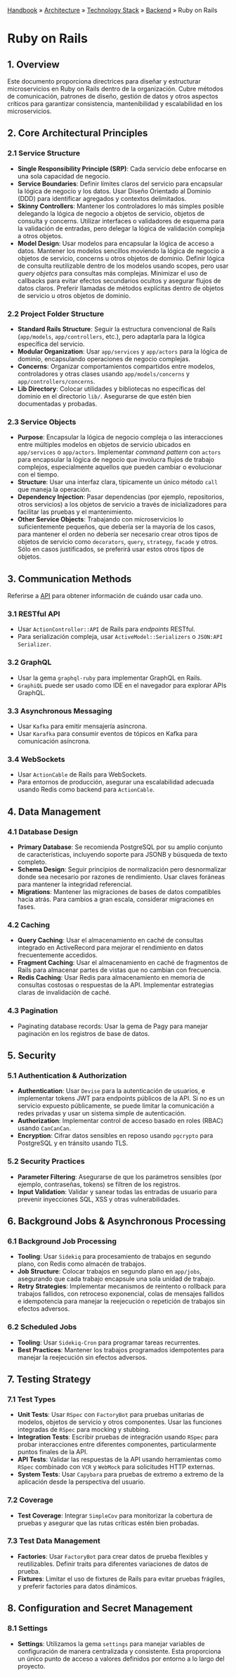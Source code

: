 [Handbook](/readme.md) » [Architecture](/architecture/readme.md) » [Technology Stack](/architecture/stack/readme.md) » [Backend](/architecture/stack/backend/readme.md) » Ruby on Rails

# Ruby on Rails

## 1. **Overview**

Este documento proporciona directrices para diseñar y estructurar microservicios en Ruby on Rails dentro de la organización. Cubre métodos de comunicación, patrones de diseño, gestión de datos y otros aspectos críticos para garantizar consistencia, mantenibilidad y escalabilidad en los microservicios.

## 2. **Core Architectural Principles**

### 2.1 **Service Structure**
- **Single Responsibility Principle (SRP)**: Cada servicio debe enfocarse en una sola capacidad de negocio.
- **Service Boundaries**: Definir límites claros del servicio para encapsular la lógica de negocio y los datos. Usar Diseño Orientado al Dominio (DDD) para identificar agregados y contextos delimitados.
- **Skinny Controllers**: Mantener los controladores lo más simples posible delegando la lógica de negocio a objetos de servicio, objetos de consulta y concerns. Utilizar interfaces o validadores de esquema para la validación de entradas, pero delegar la lógica de validación compleja a otros objetos.
- **Model Design**: Usar modelos para encapsular la lógica de acceso a datos. Mantener los modelos sencillos moviendo la lógica de negocio a objetos de servicio, concerns u otros objetos de dominio. Definir lógica de consulta reutilizable dentro de los modelos usando scopes, pero usar *query objetcs* para consultas más complejas. Minimizar el uso de callbacks para evitar efectos secundarios ocultos y asegurar flujos de datos claros. Preferir llamadas de métodos explícitas dentro de objetos de servicio u otros objetos de dominio.

### 2.2 **Project Folder Structure**
- **Standard Rails Structure**: Seguir la estructura convencional de Rails (`app/models`, `app/controllers`, etc.), pero adaptarla para la lógica específica del servicio.
- **Modular Organization**: Usar `app/services` y `app/actors` para la lógica de dominio, encapsulando operaciones de negocio complejas.
- **Concerns**: Organizar comportamientos compartidos entre modelos, controladores y otras clases usando `app/models/concerns` y `app/controllers/concerns`.
- **Lib Directory**: Colocar utilidades y bibliotecas no específicas del dominio en el directorio `lib/`. Asegurarse de que estén bien documentadas y probadas.

### 2.3 **Service Objects**
- **Purpose**: Encapsular la lógica de negocio compleja o las interacciones entre múltiples modelos en objetos de servicio ubicados en `app/services` o  `app/actors`. Implementar *command pattern* con `actors` para encapsular la lógica de negocio que involucra flujos de trabajo complejos, especialmente aquellos que pueden cambiar o evolucionar con el tiempo.
- **Structure**: Usar una interfaz clara, típicamente un único método `call` que maneja la operación.
- **Dependency Injection**: Pasar dependencias (por ejemplo, repositorios, otros servicios) a los objetos de servicio a través de inicializadores para facilitar las pruebas y el mantenimiento.
- **Other Service Objects**: Trabajando con microservicios lo suficientemente pequeños, que debería ser la mayoría de los casos, para mantener el orden no debería ser necesario crear otros tipos de objetos de servicio como `decorators`, `query`, `strategy`, `facade` y otros. Sólo en casos justificados, se preferirá usar estos otros tipos de objetos.

## 3. **Communication Methods**
Referirse a [API](/architecture/design/apis.md) para obtener información de cuándo usar cada uno.

### 3.1 **RESTful API**
- Usar `ActionController::API` de Rails para *endpoints* RESTful.
- Para serialización compleja, usar `ActiveModel::Serializers` o `JSON:API Serializer`.

### 3.2 **GraphQL**
- Usar la gema `graphql-ruby` para implementar GraphQL en Rails.
- `GraphiQL` puede ser usado como IDE en el navegador para explorar APIs GraphQL.

### 3.3 **Asynchronous Messaging**
- Usar `Kafka` para emitir mensajería asíncrona.
- Usar `Karafka` para consumir eventos de tópicos en Kafka para comunicación asíncrona.

### 3.4 **WebSockets**
- Usar `ActionCable` de Rails para WebSockets.
- Para entornos de producción, asegurar una escalabilidad adecuada usando Redis como backend para `ActionCable`.

## 4. **Data Management**

### 4.1 **Database Design**
- **Primary Database**: Se recomienda PostgreSQL por su amplio conjunto de características, incluyendo soporte para JSONB y búsqueda de texto completo.
- **Schema Design**: Seguir principios de normalización pero desnormalizar donde sea necesario por razones de rendimiento. Usar claves foráneas para mantener la integridad referencial.
- **Migrations**: Mantener las migraciones de bases de datos compatibles hacia atrás. Para cambios a gran escala, considerar migraciones en fases.


### 4.2 **Caching**
- **Query Caching**: Usar el almacenamiento en caché de consultas integrado en ActiveRecord para mejorar el rendimiento en datos frecuentemente accedidos.
- **Fragment Caching**: Usar el almacenamiento en caché de fragmentos de Rails para almacenar partes de vistas que no cambian con frecuencia.
- **Redis Caching**: Usar Redis para almacenamiento en memoria de consultas costosas o respuestas de la API. Implementar estrategias claras de invalidación de caché.

### 4.3 Pagination
- Paginating database records: Usar la gema de Pagy para manejar paginación en los registros de base de datos.

## 5. **Security**

### 5.1 **Authentication & Authorization**
- **Authentication**: Usar `Devise` para la autenticación de usuarios, e implementar tokens JWT para endpoints públicos de la API. Si no es un servicio expuesto públicamente, se puede limitar la comunicación a redes privadas y usar un sistema simple de autenticación.
- **Authorization**: Implementar control de acceso basado en roles (RBAC) usando `CanCanCan`.
- **Encryption**: Cifrar datos sensibles en reposo usando `pgcrypto` para PostgreSQL y en tránsito usando TLS.

### 5.2 **Security Practices**
- **Parameter Filtering**: Asegurarse de que los parámetros sensibles (por ejemplo, contraseñas, tokens) se filtren de los registros.
- **Input Validation**: Validar y sanear todas las entradas de usuario para prevenir inyecciones SQL, XSS y otras vulnerabilidades.

## 6. **Background Jobs & Asynchronous Processing**

### 6.1 **Background Job Processing**
- **Tooling**: Usar `Sidekiq` para procesamiento de trabajos en segundo plano, con Redis como almacén de trabajos.
- **Job Structure**: Colocar trabajos en segundo plano en `app/jobs`, asegurando que cada trabajo encapsule una sola unidad de trabajo.
- **Retry Strategies**: Implementar mecanismos de reintento o rollback para trabajos fallidos, con retroceso exponencial, colas de mensajes fallidos e idempotencia para manejar la reejecución o repetición de trabajos sin efectos adversos.

### 6.2 **Scheduled Jobs**
- **Tooling**: Usar `Sidekiq-Cron` para programar tareas recurrentes.
- **Best Practices**: Mantener los trabajos programados idempotentes para manejar la reejecución sin efectos adversos.

## 7. **Testing Strategy**

### 7.1 **Test Types**
- **Unit Tests**: Usar `RSpec` con `FactoryBot` para pruebas unitarias de modelos, objetos de servicio y otros componentes. Usar las funciones integradas de `RSpec` para mocking y stubbing.
- **Integration Tests**: Escribir pruebas de integración usando `RSpec` para probar interacciones entre diferentes componentes, particularmente puntos finales de la API.
- **API Tests**: Validar las respuestas de la API usando herramientas como `RSpec` combinado con `VCR` y `WebMock` para solicitudes HTTP externas.
- **System Tests**: Usar `Capybara` para pruebas de extremo a extremo de la aplicación desde la perspectiva del usuario.

### 7.2 **Coverage**
- **Test Coverage**: Integrar `SimpleCov` para monitorizar la cobertura de pruebas y asegurar que las rutas críticas estén bien probadas.

### 7.3 **Test Data Management**
- **Factories**: Usar `FactoryBot` para crear datos de prueba flexibles y reutilizables. Definir traits para diferentes variaciones de datos de prueba.
- **Fixtures**: Limitar el uso de fixtures de Rails para evitar pruebas frágiles, y preferir factories para datos dinámicos.

## 8. **Configuration and Secret Management**

### 8.1 **Settings**
- **Settings**: Utilizamos la gema `settings` para manejar variables de configuración de manera centralizada y consistente. Esta proporciona un único punto de acceso a valores definidos por entorno a lo largo del proyecto.